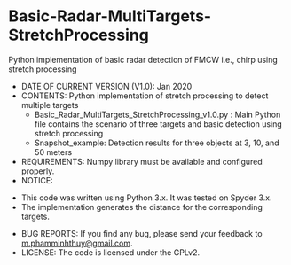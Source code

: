 # Basic-Radar-MultiTargets-StretchProcessing
Python implementation of basic radar detection of FMCW i.e., chirp using stretch processing 

* DATE OF CURRENT VERSION (V1.0): Jan 2020 
* CONTENTS: Python implementation of stretch processing to detect multiple targets
  - Basic_Radar_MultiTargets_StretchProcessing_v1.0.py : Main Python file contains the scenario of three targets and basic detection using stretch processing
  - Snapshot_example: Detection results for three objects at 3, 10, and 50 meters
* REQUIREMENTS: Numpy library must be available and configured properly. 
* NOTICE:
- This code was written using Python 3.x. It was tested on Spyder 3.x. 
- The implementation generates the distance for the corresponding targets.
* BUG REPORTS: If you find any bug, please send your feedback to m.phamminhthuy@gmail.com.
* LICENSE: The code is licensed under the GPLv2.
